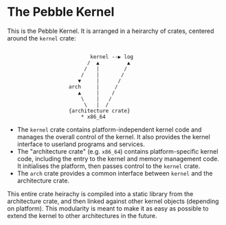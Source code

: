 # The Pebble Kernel
This is the Pebble Kernel. It is arranged in a heirarchy of crates, centered around the `kernel` crate:
```

                           kernel --▶ log
                          /  ▲         ▲
                         /   |        /
                        /    |       /
                       ▼     |      /
                    arch     |     /
                       ▲     |    /
                        \    |   /
                         \   |  /
                    {architecture crate}
                        * x86_64

```

* The `kernel` crate contains platform-independent kernel code and manages the overall control of the kernel. It also provides the kernel interface to userland programs and services.
* The "architecture crate" (e.g. `x86_64`) contains platform-specific kernel code, including the entry to the kernel and memory management code. It initialises the platform, then passes control to the `kernel` crate.
* The `arch` crate provides a common interface between `kernel` and the architecture crate.

This entire crate heirachy is compiled into a static library from the architecture crate, and then linked against other kernel objects (depending on platform). This modularity is meant to make it as easy as
possible to extend the kernel to other architectures in the future.
